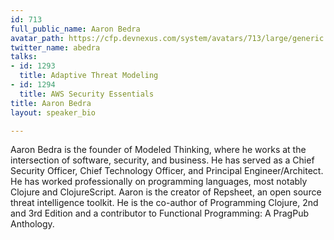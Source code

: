 ```yaml
---
id: 713
full_public_name: Aaron Bedra
avatar_path: https://cfp.devnexus.com/system/avatars/713/large/generic.jpeg?1504454641
twitter_name: abedra
talks:
- id: 1293
  title: Adaptive Threat Modeling
- id: 1294
  title: AWS Security Essentials
title: Aaron Bedra
layout: speaker_bio

---
```

Aaron Bedra is the founder of Modeled Thinking, where he works at the intersection of software, security, and business. He has served as a Chief Security Officer, Chief Technology Officer, and Principal Engineer/Architect. He has worked professionally on programming languages, most notably Clojure and ClojureScript. Aaron is the creator of Repsheet, an open source threat intelligence toolkit. He is the co-author of Programming Clojure, 2nd and 3rd Edition and a contributor to Functional Programming: A PragPub Anthology.
